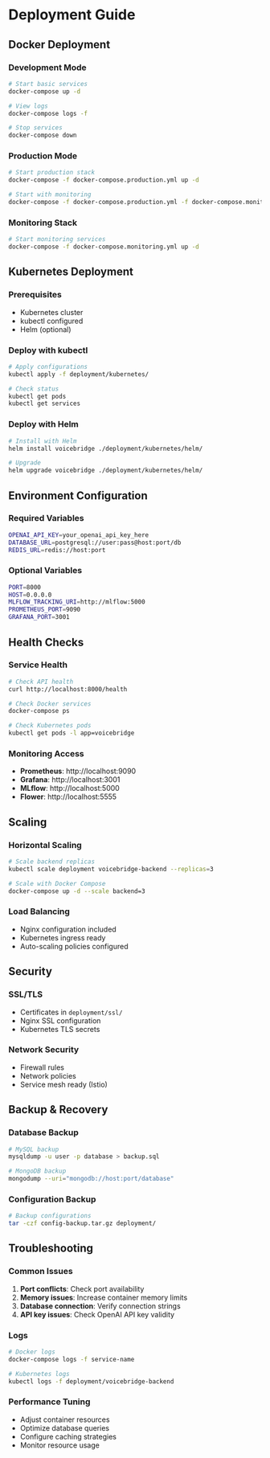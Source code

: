 # Deployment Guide

## Docker Deployment

### Development Mode
```bash
# Start basic services
docker-compose up -d

# View logs
docker-compose logs -f

# Stop services
docker-compose down
```

### Production Mode
```bash
# Start production stack
docker-compose -f docker-compose.production.yml up -d

# Start with monitoring
docker-compose -f docker-compose.production.yml -f docker-compose.monitoring.yml up -d
```

### Monitoring Stack
```bash
# Start monitoring services
docker-compose -f docker-compose.monitoring.yml up -d
```

## Kubernetes Deployment

### Prerequisites
- Kubernetes cluster
- kubectl configured
- Helm (optional)

### Deploy with kubectl
```bash
# Apply configurations
kubectl apply -f deployment/kubernetes/

# Check status
kubectl get pods
kubectl get services
```

### Deploy with Helm
```bash
# Install with Helm
helm install voicebridge ./deployment/kubernetes/helm/

# Upgrade
helm upgrade voicebridge ./deployment/kubernetes/helm/
```

## Environment Configuration

### Required Variables
```bash
OPENAI_API_KEY=your_openai_api_key_here
DATABASE_URL=postgresql://user:pass@host:port/db
REDIS_URL=redis://host:port
```

### Optional Variables
```bash
PORT=8000
HOST=0.0.0.0
MLFLOW_TRACKING_URI=http://mlflow:5000
PROMETHEUS_PORT=9090
GRAFANA_PORT=3001
```

## Health Checks

### Service Health
```bash
# Check API health
curl http://localhost:8000/health

# Check Docker services
docker-compose ps

# Check Kubernetes pods
kubectl get pods -l app=voicebridge
```

### Monitoring Access
- **Prometheus**: http://localhost:9090
- **Grafana**: http://localhost:3001
- **MLflow**: http://localhost:5000
- **Flower**: http://localhost:5555

## Scaling

### Horizontal Scaling
```bash
# Scale backend replicas
kubectl scale deployment voicebridge-backend --replicas=3

# Scale with Docker Compose
docker-compose up -d --scale backend=3
```

### Load Balancing
- Nginx configuration included
- Kubernetes ingress ready
- Auto-scaling policies configured

## Security

### SSL/TLS
- Certificates in `deployment/ssl/`
- Nginx SSL configuration
- Kubernetes TLS secrets

### Network Security
- Firewall rules
- Network policies
- Service mesh ready (Istio)

## Backup & Recovery

### Database Backup
```bash
# MySQL backup
mysqldump -u user -p database > backup.sql

# MongoDB backup
mongodump --uri="mongodb://host:port/database"
```

### Configuration Backup
```bash
# Backup configurations
tar -czf config-backup.tar.gz deployment/
```

## Troubleshooting

### Common Issues
1. **Port conflicts**: Check port availability
2. **Memory issues**: Increase container memory limits
3. **Database connection**: Verify connection strings
4. **API key issues**: Check OpenAI API key validity

### Logs
```bash
# Docker logs
docker-compose logs -f service-name

# Kubernetes logs
kubectl logs -f deployment/voicebridge-backend
```

### Performance Tuning
- Adjust container resources
- Optimize database queries
- Configure caching strategies
- Monitor resource usage
